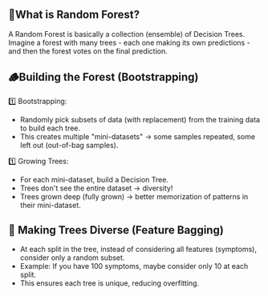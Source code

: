 ## 🌲What is Random Forest?
A Random Forest is basically a collection (ensemble) of Decision Trees.</br>
Imagine a forest with many trees - each one making its own predictions - and then the forest votes on the final prediction.

## 🪵Building the Forest (Bootstrapping)
1️⃣ Bootstrapping:<br>
- Randomly pick subsets of data (with replacement) from the training data to build each tree.
- This creates multiple "mini-datasets" -> some samples repeated, some left out (out-of-bag samples).

1️⃣ Growing Trees:
- For each mini-dataset, build a Decision Tree.
- Trees don't see the entire dataset -> diversity!
- Trees grown deep (fully grown) -> better memorization of patterns in their mini-dataset.

## 🍃 Making Trees Diverse (Feature Bagging)
- At each split in the tree, instead of considering all features (symptoms), consider only a random subset.
- Example: If you have 100 symptoms, maybe consider only 10 at each split.
- This ensures each tree is unique, reducing overfitting.